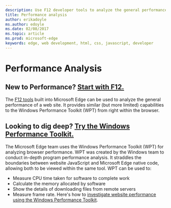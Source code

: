 ---description: Use F12 developer tools to analyze the general performance of websites.
title: Performance analysis
author: erikadoyle
ms.author: edoyle
ms.date: 02/08/2017
ms.topic: article
ms.prod: microsoft-edge
keywords: edge, web development, html, css, javascript, developer
---# Performance Analysis## New to Performance? [Start with F12.](./f12-devtools-guide.md)The [F12 tools](./f12-devtools-guide.md) built into Microsoft Edge can be used to analyze the general performance of a web site. It provides similar (but more limited) capabilities to the Windows Performance Toolkit (WPT) from right within the browser.## Looking to dig deep? [Try the Windows Performance Toolkit.](./performance-analysis/windows-performance-toolkit.md)The Microsoft Edge team uses the Windows Performance Toolkit (WPT) for analyzing browser performance. WPT was created by the Windows team to conduct in-depth program performance analysis. It straddles the boundaries between website JavaScript and Microsoft Edge native code, allowing both to be viewed within the same tool. WPT can be used to: - Measure CPU time taken for software to complete work - Calculate the memory allocated by software - Show the details of downloading files from remote servers - Measure frame rate. Here's how to [investigate website performance using the Windows Performance Toolkit](./performance-analysis/windows-performance-toolkit.md).